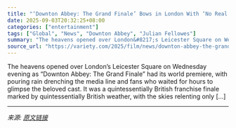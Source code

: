 ```yaml
---
title: "‘Downton Abbey: The Grand Finale’ Bows in London With ‘No Real Plans’ for More, but ‘Who Knows What the Future Holds?’"
date: 2025-09-03T20:32:25+08:00
categories: ["entertainment"]
tags: ["Global", "News", "Downton Abbey", "Julian Fellowes"]
summary: "The heavens opened over London&#8217;s Leicester Square on Wednesday evening as “Downton Abbey: The Grand Finale” had its world premiere, with pouring rain drenching the media line and fans who waited"
source_url: "https://variety.com/2025/film/news/downton-abbey-the-grand-finale-end-premiere-1236506735/"
---
```


The heavens opened over London&#8217;s Leicester Square on Wednesday evening as “Downton Abbey: The Grand Finale” had its world premiere, with pouring rain drenching the media line and fans who waited for hours to glimpse the beloved cast. It was a quintessentially British franchise finale marked by quintessentially British weather, with the skies relenting only [&#8230;]

---

*来源: [原文链接](https://variety.com/2025/film/news/downton-abbey-the-grand-finale-end-premiere-1236506735/)*
